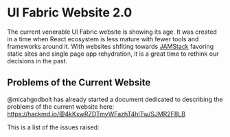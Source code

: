 # UI Fabric Website 2.0

The current venerable UI Fabric website is showing its age. It was created in a time when React ecosystem is less mature with fewer tools and frameworks around it. With websites shfiting towards [JAMStack](https://jamstack.org) favoring static sites and single page app rehydration, it is a great time to rethink our decisions in the past.

## Problems of the Current Website

@micahgodbolt has already started a document dedicated to describing the problems of the current website here:
https://hackmd.io/@4kKxwRZDTmyWFazhT4hITw/SJMR2F8LB

This is a list of the issues raised:
